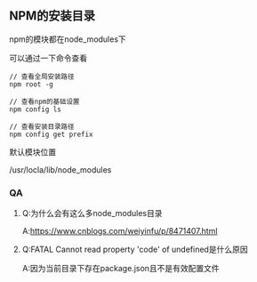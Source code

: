 ## NPM的安装目录

npm的模块都在node_modules下

可以通过一下命令查看

```
// 查看全局安装路径
npm root -g

// 查看npm的基础设置
npm config ls

// 查看安装目录路径
npm config get prefix
```

默认模块位置

/usr/locla/lib/node_modules



### QA

1. Q:为什么会有这么多node_modules目录

   A:https://www.cnblogs.com/weiyinfu/p/8471407.html

2. Q:FATAL Cannot read property 'code' of undefined是什么原因

   A:因为当前目录下存在package.json且不是有效配置文件  